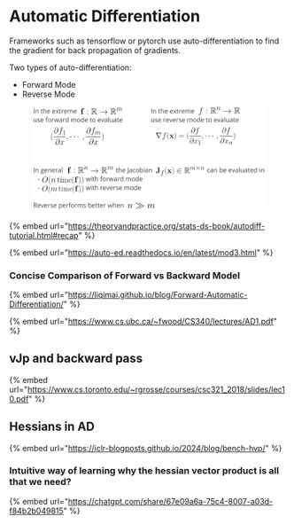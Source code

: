 # Automatic Differentiation

Frameworks such as tensorflow or pytorch use auto-differentiation to find the gradient for back propagation of gradients.

Two types of auto-differentiation:

* Forward Mode
* Reverse Mode

<figure><img src="../.gitbook/assets/image (1) (1) (1).png" alt=""><figcaption></figcaption></figure>

{% embed url="https://theoryandpractice.org/stats-ds-book/autodiff-tutorial.html#recap" %}

{% embed url="https://auto-ed.readthedocs.io/en/latest/mod3.html" %}

### Concise Comparison of Forward vs Backward Model

{% embed url="https://liqimai.github.io/blog/Forward-Automatic-Differentiation/" %}

{% embed url="https://www.cs.ubc.ca/~fwood/CS340/lectures/AD1.pdf" %}

## vJp and backward pass

{% embed url="https://www.cs.toronto.edu/~rgrosse/courses/csc321_2018/slides/lec10.pdf" %}

## Hessians in AD

{% embed url="https://iclr-blogposts.github.io/2024/blog/bench-hvp/" %}

### Intuitive way of learning why the hessian vector product is all that we need?&#x20;



{% embed url="https://chatgpt.com/share/67e09a6a-75c4-8007-a03d-f84b2b049815" %}

